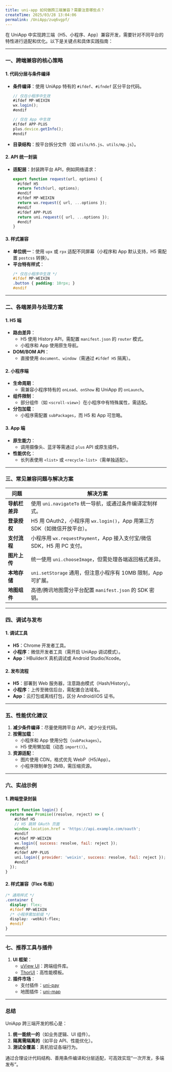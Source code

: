 ```yaml
---
title: uni-app 如何做跨三端兼容？需要注意哪些点？
createTime: 2025/03/28 13:04:06
permalink: /UniApp/zuq6vgpf/
---
```


在 UniApp 中实现跨三端（H5、小程序、App）兼容开发，需要针对不同平台的特性进行适配和优化。以下是关键点和具体实践指南：

---

### **一、跨端兼容的核心策略**

#### 1. **代码分层与条件编译**

- **条件编译**：使用 UniApp 特有的 `#ifdef`、`#ifndef` 区分平台代码。

  ```javascript
  // 仅在小程序中生效
  #ifdef MP-WEIXIN
  wx.login();
  #endif

  // 仅在 App 中生效
  #ifdef APP-PLUS
  plus.device.getInfo();
  #endif
  ```

- **目录结构**：按平台拆分文件（如 `utils/h5.js`、`utils/mp.js`）。

#### 2. **API 统一封装**

- **适配层**：封装跨平台 API，例如网络请求：
  ```javascript
  export function request(url, options) {
    #ifdef H5
    return fetch(url, options);
    #endif
    #ifdef MP-WEIXIN
    return wx.request({ url, ...options });
    #endif
    #ifdef APP-PLUS
    return uni.request({ url, ...options });
    #endif
  }
  ```

#### 3. **样式兼容**

- **单位统一**：使用 `upx` 或 `rpx` 适配不同屏幕（小程序和 App 默认支持，H5 需配置 `postcss` 转换）。
- **平台特有样式**：
  ```css
  /* 仅在小程序中生效 */
  #ifdef MP-WEIXIN
  .button { padding: 10rpx; }
  #endif
  ```

---

### **二、各端差异与处理方案**

#### 1. **H5 端**

- **路由差异**：
  - H5 使用 History API，需配置 `manifest.json` 的 `router` 模式。
  - 小程序和 App 使用原生导航。
- **DOM/BOM API**：
  - 直接使用 `document`、`window`（需通过 `#ifdef H5` 隔离）。

#### 2. **小程序端**

- **生命周期**：
  - 需兼容小程序特有的 `onLoad`、`onShow` 和 UniApp 的 `onLaunch`。
- **组件限制**：
  - 部分组件（如 `<scroll-view>`）在小程序中有特殊属性，需适配。
- **分包加载**：
  - 小程序需配置 `subPackages`，而 H5 和 App 可忽略。

#### 3. **App 端**

- **原生能力**：
  - 调用摄像头、蓝牙等需通过 `plus` API 或原生插件。
- **性能优化**：
  - 长列表使用 `<list>` 或 `<recycle-list>`（需单独适配）。

---

### **三、常见兼容问题与解决方案**

| **问题**       | **解决方案**                                                              |
| -------------- | ------------------------------------------------------------------------- |
| **导航栏差异** | 使用 `uni.navigateTo` 统一导航，或通过条件编译定制样式。                  |
| **登录授权**   | H5 用 OAuth2，小程序用 `wx.login()`，App 用第三方 SDK（如微信开放平台）。 |
| **支付流程**   | 小程序用 `wx.requestPayment`，App 接入支付宝/微信 SDK，H5 用 PC 支付。    |
| **图片上传**   | 统一使用 `uni.chooseImage`，但需处理各端返回格式差异。                    |
| **本地存储**   | `uni.setStorage` 通用，但注意小程序有 10MB 限制，App 可扩展。             |
| **地图组件**   | 高德/腾讯地图需分平台配置 `manifest.json` 的 SDK 密钥。                   |

---

### **四、调试与发布**

#### 1. **调试工具**

- **H5**：Chrome 开发者工具。
- **小程序**：微信开发者工具（需开启 UniApp 调试模式）。
- **App**：HBuilderX 真机调试或 Android Studio/Xcode。

#### 2. **发布流程**

- **H5**：部署到 Web 服务器，注意路由模式（Hash/History）。
- **小程序**：上传至微信后台，需配置合法域名。
- **App**：云打包或离线打包，区分 Android/iOS 证书。

---

### **五、性能优化建议**

1. **减少条件编译**：尽量使用跨平台 API，减少分支代码。
2. **按需加载**：
   - 小程序和 App 使用分包（`subPackages`）。
   - H5 使用懒加载（动态 `import()`）。
3. **资源适配**：
   - 图片使用 CDN，格式优先 WebP（H5/App）。
   - 小程序限制单包 2MB，需压缩资源。

---

### **六、实战示例**

#### 1. **跨端登录封装**

```javascript
export function login() {
  return new Promise((resolve, reject) => {
    #ifdef H5
    // H5 跳转 OAuth 页面
    window.location.href = 'https://api.example.com/oauth';
    #endif
    #ifdef MP-WEIXIN
    wx.login({ success: resolve, fail: reject });
    #endif
    #ifdef APP-PLUS
    uni.login({ provider: 'weixin', success: resolve, fail: reject });
    #endif
  });
}
```

#### 2. **样式兼容（Flex 布局）**

```css
/* 通用样式 */
.container {
  display: flex;
  #ifdef MP-WEIXIN
  /* 小程序需加前缀 */
  display: -webkit-flex;
  #endif
}
```

---

### **七、推荐工具与插件**

1. **UI 框架**：
   - [uView UI](https://www.uviewui.com/)：跨端组件库。
   - [ThorUI](https://www.thorui.cn/)：高性能模板。
2. **插件市场**：
   - 支付插件：[uni-pay](https://ext.dcloud.net.cn/plugin?id=1828)
   - 地图插件：[uni-map](https://ext.dcloud.net.cn/plugin?id=29)

---

### **总结**

UniApp 跨三端开发的核心是：

1. **统一能统一的**（如业务逻辑、UI 组件）。
2. **隔离需隔离的**（如平台 API、性能优化）。
3. **测试全覆盖**：真机验证各端行为。

通过合理设计代码结构、善用条件编译和分层适配，可高效实现“一次开发，多端发布”。
